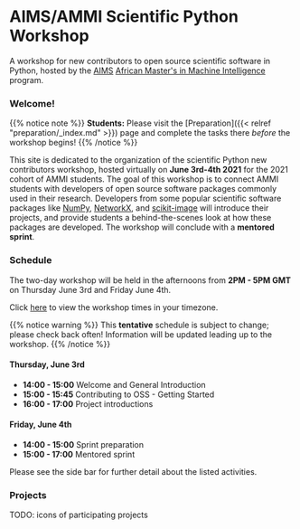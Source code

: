 # AIMS/AMMI Scientific Python Workshop

A workshop for new contributors to open source scientific software in Python,
hosted by the [AIMS][aims_landing]
[African Master's in Machine Intelligence][ammi_landing] program.

### Welcome!

{{% notice note %}}
**Students:** Please visit the [Preparation]({{< relref "preparation/_index.md" >}})
page and complete the tasks there *before* the workshop begins!
{{% /notice %}}

This site is dedicated to the organization of the scientific Python new
contributors workshop, hosted virtually on **June 3rd-4th 2021** for the
2021 cohort of AMMI students.
The goal of this workshop is to connect AMMI students with developers of
open source software packages commonly used in their research.
Developers from some popular scientific software packages like
[NumPy](https://numpy.org/), [NetworkX](https://networkx.org/),
and [scikit-image](https://scikit-image.org/) will introduce their projects,
and provide students a behind-the-scenes look at how these packages are
developed.
The workshop will conclude with a **mentored sprint**.

### Schedule

The two-day workshop will be held in the afternoons from **2PM - 5PM GMT** on
Thursday June 3rd and Friday June 4th.

Click [here][timeanddate] to view the workshop times in your timezone.

{{% notice warning %}}
This **tentative** schedule is subject to change; please check back often!
Information will be updated leading up to the workshop.
{{% /notice %}}

#### Thursday, June 3rd

 - **14:00 - 15:00** Welcome and General Introduction
 - **15:00 - 15:45** Contributing to OSS - Getting Started
 - **16:00 - 17:00** Project introductions

#### Friday, June 4th

 - **14:00 - 15:00** Sprint preparation
 - **15:00 - 17:00** Mentored sprint

Please see the side bar for further detail about the listed activities.

### Projects

TODO: icons of participating projects

[aims_landing]: https://nexteinstein.org/
[ammi_landing]: https://aimsammi.org/
[timeanddate]: https://www.timeanddate.com/worldclock/fixedtime.html?msg=AMMI+OSS+Workshop&iso=20210603T14&p1=%3A&ah=3
